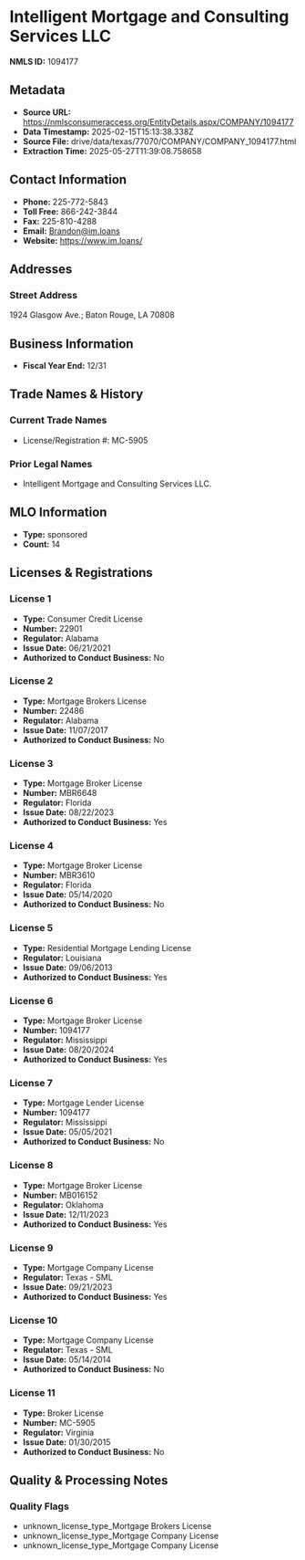 # Intelligent Mortgage and Consulting Services LLC

**NMLS ID:** 1094177

## Metadata
- **Source URL:** https://nmlsconsumeraccess.org/EntityDetails.aspx/COMPANY/1094177
- **Data Timestamp:** 2025-02-15T15:13:38.338Z
- **Source File:** drive/data/texas/77070/COMPANY/COMPANY_1094177.html
- **Extraction Time:** 2025-05-27T11:39:08.758658

## Contact Information
- **Phone:** 225-772-5843
- **Toll Free:** 866-242-3844
- **Fax:** 225-810-4288
- **Email:** Brandon@im.loans
- **Website:** https://www.im.loans/

## Addresses
### Street Address
1924 Glasgow Ave.; Baton Rouge, LA 70808

## Business Information
- **Fiscal Year End:** 12/31

## Trade Names & History
### Current Trade Names
- License/Registration #: MC-5905

### Prior Legal Names
- Intelligent Mortgage and Consulting Services LLC.

## MLO Information
- **Type:** sponsored
- **Count:** 14

## Licenses & Registrations

### License 1
- **Type:** Consumer Credit License
- **Number:** 22901
- **Regulator:** Alabama
- **Issue Date:** 06/21/2021
- **Authorized to Conduct Business:** No

### License 2
- **Type:** Mortgage Brokers License
- **Number:** 22486
- **Regulator:** Alabama
- **Issue Date:** 11/07/2017
- **Authorized to Conduct Business:** No

### License 3
- **Type:** Mortgage Broker License
- **Number:** MBR6648
- **Regulator:** Florida
- **Issue Date:** 08/22/2023
- **Authorized to Conduct Business:** Yes

### License 4
- **Type:** Mortgage Broker License
- **Number:** MBR3610
- **Regulator:** Florida
- **Issue Date:** 05/14/2020
- **Authorized to Conduct Business:** No

### License 5
- **Type:** Residential Mortgage Lending License
- **Regulator:** Louisiana
- **Issue Date:** 09/06/2013
- **Authorized to Conduct Business:** Yes

### License 6
- **Type:** Mortgage Broker License
- **Number:** 1094177
- **Regulator:** Mississippi
- **Issue Date:** 08/20/2024
- **Authorized to Conduct Business:** Yes

### License 7
- **Type:** Mortgage Lender License
- **Number:** 1094177
- **Regulator:** Mississippi
- **Issue Date:** 05/05/2021
- **Authorized to Conduct Business:** No

### License 8
- **Type:** Mortgage Broker License
- **Number:** MB016152
- **Regulator:** Oklahoma
- **Issue Date:** 12/11/2023
- **Authorized to Conduct Business:** Yes

### License 9
- **Type:** Mortgage Company License
- **Regulator:** Texas - SML
- **Issue Date:** 09/21/2023
- **Authorized to Conduct Business:** Yes

### License 10
- **Type:** Mortgage Company License
- **Regulator:** Texas - SML
- **Issue Date:** 05/14/2014
- **Authorized to Conduct Business:** No

### License 11
- **Type:** Broker License
- **Number:** MC-5905
- **Regulator:** Virginia
- **Issue Date:** 01/30/2015
- **Authorized to Conduct Business:** No

## Quality & Processing Notes
### Quality Flags
- unknown_license_type_Mortgage Brokers License
- unknown_license_type_Mortgage Company License
- unknown_license_type_Mortgage Company License

